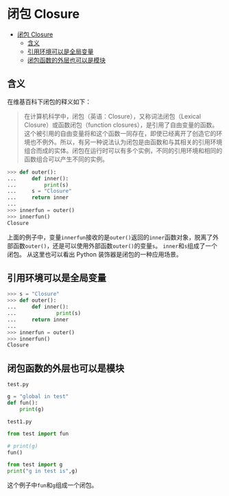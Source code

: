 # 闭包 Closure

- [闭包 Closure](#闭包-closure)
  - [含义](#含义)
  - [引用环境可以是全局变量](#引用环境可以是全局变量)
  - [闭包函数的外层也可以是模块](#闭包函数的外层也可以是模块)

## 含义

在维基百科下闭包的释义如下：

>在计算机科学中，闭包（英语：Closure），又称词法闭包（Lexical Closure）或函数闭包（function closures），是引用了自由变量的函数。这个被引用的自由变量将和这个函数一同存在，即使已经离开了创造它的环境也不例外。所以，有另一种说法认为闭包是由函数和与其相关的引用环境组合而成的实体。闭包在运行时可以有多个实例，不同的引用环境和相同的函数组合可以产生不同的实例。

```python
>>> def outer():
...     def inner():
...         print(s)
...     s = "Closure"
...     return inner
...
>>> innerfun = outer()
>>> innerfun()
Closure
```

上面的例子中，变量`innerfun`接收的是`outer()`返回的`inner`函数对象，脱离了外部函数`outer()`，还是可以使用外部函数`outer()`的变量`s`。
`inner`和`s`组成了一个闭包。
从这里也可以看出 Python 装饰器是闭包的一种应用场景。

## 引用环境可以是全局变量

```python
>>> s = "Closure"
>>> def outer():
...     def inner():
...             print(s)
...     return inner
...
>>> innerfun = outer()
>>> innerfun()
Closure
```

## 闭包函数的外层也可以是模块

`test.py`

```python
g = "global in test"
def fun():
    print(g)
```

`test1.py`

```python
from test import fun

# print(g)
fun()

from test import g
print("g in test is",g)
```

这个例子中`fun`和`g`组成一个闭包。
